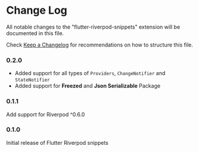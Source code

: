 # Change Log

All notable changes to the "flutter-riverpod-snippets" extension will be documented in this file.

Check [Keep a Changelog](http://keepachangelog.com/) for recommendations on how to structure this file.

### 0.2.0

- Added support for all types of `Providers`, `ChangeNotifier` and `StateNotifier`
- Added support for **Freezed** and **Json Serializable** Package

### 0.1.1

Add support for Riverpod ^0.6.0

### 0.1.0

Initial release of Flutter Riverpod snippets